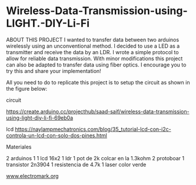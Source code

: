 # Wireless-Data-Transmission-using-LIGHT.-DIY-Li-Fi


ABOUT THIS PROJECT
I wanted to transfer data between two arduinos wirelessly using an unconventional method. I decided to use a LED as a transmitter and receive the data by an LDR. I wrote a simple protocol to allow for reliable data transmission. With minor modifications this project can also be adapted to transfer data using fiber optics. I encourage you to try this and share your implementation!

All you need to do to replicate this project is to setup the circuit as shown in the figure below:

circuit

https://create.arduino.cc/projecthub/saad-saif/wireless-data-transmission-using-light-diy-li-fi-69eb0a

lcd
https://naylampmechatronics.com/blog/35_tutorial-lcd-con-i2c-controla-un-lcd-con-solo-dos-pines.html

Materiales

2 arduinos 1
1 lcd 16x2
1 ldr
1 pot de 2k colcar en la 1.3kohm
2 protoboar
1 transistor 2n3904
1 resistencia de 4.7k
1 laser color verde




www.electromark.org

